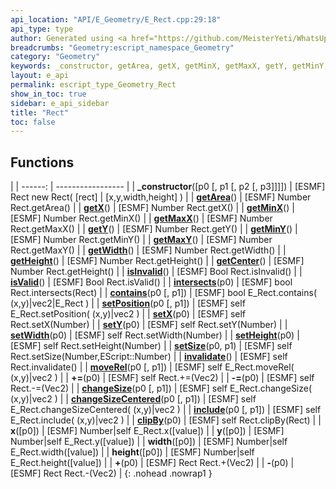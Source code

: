 ```yaml
---
api_location: "API/E_Geometry/E_Rect.cpp:29:18"
api_type: type
author: Generated using <a href="https://github.com/MeisterYeti/WhatsUpDoc">WhatsUpDoc</a>
breadcrumbs: "Geometry:escript_namespace_Geometry"
category: "Geometry"
keywords: _constructor, getArea, getX, getMinX, getMaxX, getY, getMinY, getMaxY, getWidth, getHeight, getCenter, isInvalid, isValid, intersects, contains, setPosition, setX, setY, setWidth, setHeight, setSize, invalidate, moveRel, changeSize, changeSizeCentered, include, clipBy, x, y, width, height
layout: e_api
permalink: escript_type_Geometry_Rect
show_in_toc: true
sidebar: e_api_sidebar
title: "Rect"
toc: false
---
```


## Functions

|
| ------: | ----------------- |
| **_constructor**([p0 [, p1 [, p2 [, p3]]]]) | [ESMF] Rect new Rect( [rect] \| [x,y,width,height] ) |
| **[getArea](classGeometry_1_1%5F%5FRect#classGeometry_1_1%5F%5FRect_1a20e9eeff170445e67f9593bda5d30efc)**() | [ESMF] Number Rect.getArea() |
| **[getX](classGeometry_1_1%5F%5FRect#classGeometry_1_1%5F%5FRect_1aabac4cd14608b4546e35349019b76d85)**() | [ESMF] Number Rect.getX() |
| **[getMinX](classGeometry_1_1%5F%5FRect#classGeometry_1_1%5F%5FRect_1a99e0d3bba4ee9dad359b2e4a623e095e)**() | [ESMF] Number Rect.getMinX() |
| **[getMaxX](classGeometry_1_1%5F%5FRect#classGeometry_1_1%5F%5FRect_1ac162666322d256337257009644f9796c)**() | [ESMF] Number Rect.getMaxX() |
| **[getY](classGeometry_1_1%5F%5FRect#classGeometry_1_1%5F%5FRect_1a42969f44ffa3ffa140195af56f4e5af2)**() | [ESMF] Number Rect.getY() |
| **[getMinY](classGeometry_1_1%5F%5FRect#classGeometry_1_1%5F%5FRect_1afd473c6bd28ba091d1afd7058d890c32)**() | [ESMF] Number Rect.getMinY() |
| **[getMaxY](classGeometry_1_1%5F%5FRect#classGeometry_1_1%5F%5FRect_1abcf7acc01995e08da84e3070060a6866)**() | [ESMF] Number Rect.getMaxY() |
| **[getWidth](classGeometry_1_1%5F%5FRect#classGeometry_1_1%5F%5FRect_1aaa65a8ad061b85c056cf9aad85cb8800)**() | [ESMF] Number Rect.getWidth() |
| **[getHeight](classGeometry_1_1%5F%5FRect#classGeometry_1_1%5F%5FRect_1aeebe536f63ffce5b2cf32e6032e6dcf7)**() | [ESMF] Number Rect.getHeight() |
| **[getCenter](classGeometry_1_1%5F%5FRect#classGeometry_1_1%5F%5FRect_1ab3f1a8ecf00c337a60fc1417b12eee83)**() | [ESMF] Number Rect.getHeight() |
| **[isInvalid](classGeometry_1_1%5F%5FRect#classGeometry_1_1%5F%5FRect_1a1f05bd59826f20db6599df2d72d81701)**() | [ESMF] Bool Rect.isInvalid() |
| **[isValid](classGeometry_1_1%5F%5FRect#classGeometry_1_1%5F%5FRect_1af0899f89dae27b1941c934b6b768d4c6)**() | [ESMF] Bool Rect.isValid() |
| **[intersects](classGeometry_1_1%5F%5FRect#classGeometry_1_1%5F%5FRect_1a9cf23bd3f6acd02dedcd06ba2f43b8bd)**(p0) | [ESMF] bool Rect.intersects(Rect) |
| **[contains](classGeometry_1_1%5F%5FRect#classGeometry_1_1%5F%5FRect_1ae599aca6586a33c08d806d029b4cd7bf)**(p0 [, p1]) | [ESMF] bool E_Rect.contains( (x,y)\|vec2\|E_Rect ) |
| **[setPosition](classGeometry_1_1%5F%5FRect#classGeometry_1_1%5F%5FRect_1ab6f5a2c46446c9ac1e44b66fb7b426fd)**(p0 [, p1]) | [ESMF] self E_Rect.setPosition( (x,y)\|vec2 ) |
| **[setX](classGeometry_1_1%5F%5FRect#classGeometry_1_1%5F%5FRect_1a4df966dae7d385f8339a527cfd4818b6)**(p0) | [ESMF] self Rect.setX(Number) |
| **[setY](classGeometry_1_1%5F%5FRect#classGeometry_1_1%5F%5FRect_1a9ff84ea102ca4ca3c906135bd886fef0)**(p0) | [ESMF] self Rect.setY(Number) |
| **[setWidth](classGeometry_1_1%5F%5FRect#classGeometry_1_1%5F%5FRect_1a5c56eee7b21b62ea03d21d1e9d8a387f)**(p0) | [ESMF] self Rect.setWidth(Number) |
| **[setHeight](classGeometry_1_1%5F%5FRect#classGeometry_1_1%5F%5FRect_1a0702befcb88a7dac88d9056bf0ef3ac8)**(p0) | [ESMF] self Rect.setHeight(Number) |
| **[setSize](classGeometry_1_1%5F%5FRect#classGeometry_1_1%5F%5FRect_1ac5b3c5c591eb6b0a3015d8ddfa5c2f95)**(p0, p1) | [ESMF] self Rect.setSize(Number,EScript::Number) |
| **[invalidate](classGeometry_1_1%5F%5FRect#classGeometry_1_1%5F%5FRect_1ad5ea59f68cf5d9664680ec7a15449543)**() | [ESMF] self Rect.invalidate() |
| **[moveRel](classGeometry_1_1%5F%5FRect#classGeometry_1_1%5F%5FRect_1afdb424addf0de3329bc30d3db8b57ac7)**(p0 [, p1]) | [ESMF] self E_Rect.moveRel( (x,y)\|vec2 ) |
| **+=**(p0) | [ESMF] self Rect.+=(Vec2) |
| **-=**(p0) | [ESMF] self Rect.-=(Vec2) |
| **[changeSize](classGeometry_1_1%5F%5FRect#classGeometry_1_1%5F%5FRect_1a30c1c960fd7c5f57dda60d92c23f6888)**(p0 [, p1]) | [ESMF] self E_Rect.changeSize( (x,y)\|vec2 ) |
| **[changeSizeCentered](classGeometry_1_1%5F%5FRect#classGeometry_1_1%5F%5FRect_1ac7df4ad2c9532555d014d3b08ffde828)**(p0 [, p1]) | [ESMF] self E_Rect.changeSizeCentered( (x,y)\|vec2 ) |
| **[include](classGeometry_1_1%5F%5FRect#classGeometry_1_1%5F%5FRect_1afa534e4f4b8c57fc3e6b8fc878083e9d)**(p0 [, p1]) | [ESMF] self E_Rect.include( (x,y)\|vec2 ) |
| **[clipBy](classGeometry_1_1%5F%5FRect#classGeometry_1_1%5F%5FRect_1a0d5c61e59674b89135cb3d2558409272)**(p0) | [ESMF] self Rect.clipBy(Rect) |
| **x**([p0]) | [ESMF] Number\|self E_Rect.x([value]) |
| **y**([p0]) | [ESMF] Number\|self E_Rect.y([value]) |
| **width**([p0]) | [ESMF] Number\|self E_Rect.width([value]) |
| **height**([p0]) | [ESMF] Number\|self E_Rect.height([value]) |
| **+**(p0) | [ESMF] Rect Rect.+(Vec2) |
| **-**(p0) | [ESMF] Rect Rect.-(Vec2) |
{: .nohead .nowrap1 }
